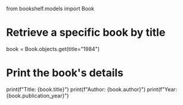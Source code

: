 from bookshelf.models import Book

# Retrieve a specific book by title
book = Book.objects.get(title="1984")

# Print the book's details
print(f"Title: {book.title}")
print(f"Author: {book.author}")
print(f"Year: {book.publication_year}")
